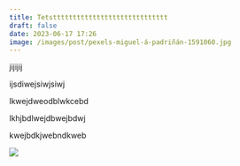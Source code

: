 ```yaml
---
title: Tetsttttttttttttttttttttttttttttt
draft: false
date: 2023-06-17 17:26
image: /images/post/pexels-miguel-á-padriñán-1591060.jpg
---
```

j﻿ijijij

i﻿jsdiwejsiwjsiwj

l﻿kwejdweodblwkcebd

l﻿khjbdlwejdbwejbdwj

k﻿wejbdkjwebndkweb

![](/images/post/post-3.jpg)